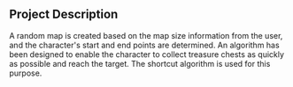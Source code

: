 ## Project Description
A random map is created based on the map size information from the user, and the character's start and end points are determined. An algorithm has been designed to enable the character to collect treasure chests as quickly as possible and reach the target. The shortcut algorithm is used for this purpose.
